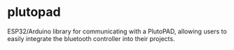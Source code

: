 # plutopad
ESP32/Arduino library for communicating with a PlutoPAD, allowing users to easily integrate the bluetooth controller into their projects.
